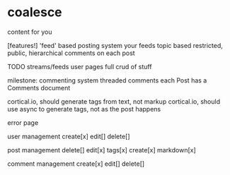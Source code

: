 # coalesce

content for you

[features!]
'feed' based posting system
  your feeds
  topic based
  restricted, public, 
hierarchical comments on each post

TODO
streams/feeds
user pages
full crud of stuff

milestone: commenting system
  threaded comments
  each Post has a Comments document

cortical.io, should generate tags from text, not markup
cortical.io, should use async to generate tags, not as the post happens

error page

user management
  create[x]
  edit[]
  delete[]

post management
  delete[]
  edit[x]
  tags[x]
  create[x]
  markdown[x]

comment management
  create[x]
  edit[]
  delete[]

